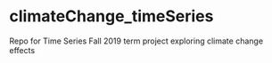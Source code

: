 # climateChange_timeSeries
Repo for Time Series Fall 2019 term project exploring climate change effects
